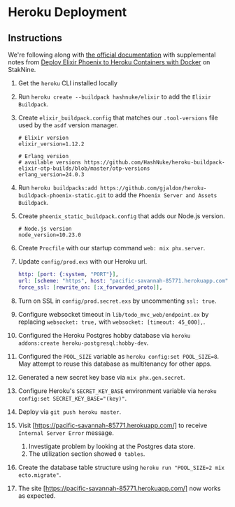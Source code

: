# Heroku Deployment

## Instructions

We're following along with [the official documentation](https://hexdocs.pm/phoenix/1.5.9/heroku.html) with supplemental notes from [Deploy Elixir Phoenix to Heroku Containers with Docker](https://staknine.com/deploy-elixir-phoenix-heroku-containers-docker/) on StakNine.

1. Get the `heroku` CLI installed locally
2. Run `heroku create --buildpack hashnuke/elixir` to add the `Elixir Buildpack`.
3. Create `elixir_buildpack.config` that matches our `.tool-versions` file used by the `asdf` version manager.

    ```shell
    # Elixir version
    elixir_version=1.12.2

    # Erlang version
    # available versions https://github.com/HashNuke/heroku-buildpack-elixir-otp-builds/blob/master/otp-versions
    erlang_version=24.0.3
    ```

4. Run `heroku buildpacks:add https://github.com/gjaldon/heroku-buildpack-phoenix-static.git` to add the `Phoenix Server and Assets Buildpack`.
5. Create `phoenix_static_buildpack.config` that adds our Node.js version.

    ```shell
    # Node.js version
    node_version=10.23.0
    ```

6. Create `Procfile` with our startup command `web: mix phx.server`.
7. Update `config/prod.exs` with our Heroku url.

    ```elixir
    http: [port: {:system, "PORT"}],
    url: [scheme: "https", host: "pacific-savannah-85771.herokuapp.com", port: 443],
    force_ssl: [rewrite_on: [:x_forwarded_proto]],
    ```

8. Turn on SSL in `config/prod.secret.exs` by uncommenting `ssl: true`.
9. Configure websocket timeout in `lib/todo_mvc_web/endpoint.ex` by replacing `websocket: true,` with `websocket: [timeout: 45_000],`.
10. Configured the Heroku Postgres hobby database via `heroku addons:create heroku-postgresql:hobby-dev`.
11. Configured the `POOL_SIZE` variable as `heroku config:set POOL_SIZE=8`. May attempt to reuse this database as multitenancy for other apps.
12. Generated a new secret key base via `mix phx.gen.secret`.
13. Configure Heroku's `SECRET_KEY_BASE` environment variable via `heroku config:set SECRET_KEY_BASE="(key)"`.
14. Deploy via `git push heroku master`.
15. Visit [https://pacific-savannah-85771.herokuapp.com/] to receive `Internal Server Error` message.
    1. Investigate problem by looking at the Postgres data store.
    2. The utilization section showed `0 tables`.
16. Create the database table structure using `heroku run "POOL_SIZE=2 mix ecto.migrate"`.
17. The site [https://pacific-savannah-85771.herokuapp.com/] now works as expected.
